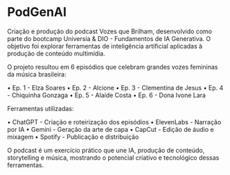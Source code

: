 # PodGenAI

Criação e produção do podcast Vozes que Brilham, desenvolvido como parte do bootcamp Universia & DIO - Fundamentos de IA Generativa. O objetivo foi explorar ferramentas de inteligência artificial aplicadas à produção de conteúdo multimídia.

O projeto resultou em 6 episódios que celebram grandes vozes femininas da música brasileira:

• Ep. 1 - Elza Soares
• Ep. 2 - Alcione
• Ep. 3 - Clementina de Jesus
• Ep. 4 - Chiquinha Gonzaga
• Ep. 5 - Alaíde Costa
• Ep. 6 - Dona Ivone Lara

Ferramentas utilizadas:

• ChatGPT - Criação e roteirização dos episódios
• ElevenLabs - Narração por IA
• Gemini - Geração da arte de capa
• CapCut - Edição de áudio e mixagem
• Spotify - Publicação e distribuição

O podcast é um exercício prático que une IA, produção de conteúdo, storytelling e música, mostrando o potencial criativo e tecnológico dessas ferramentas.
